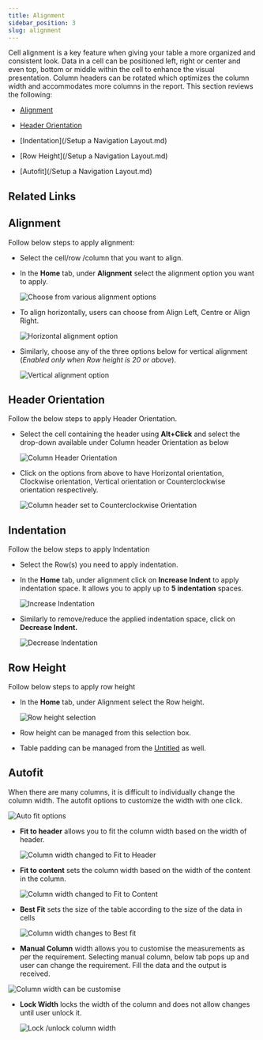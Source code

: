 ```yaml
---
title: Alignment
sidebar_position: 3
slug: alignment
---
```




Cell alignment is a key feature when giving your table a more organized and consistent look. Data in a cell can be positioned left, right or center and even top, bottom or middle within the cell to enhance the visual presentation. Column headers can be rotated which optimizes the column width and accommodates more columns in the report. This section reviews the following:

- [Alignment](/build/alignment)

- [Header Orientation](/settings/headers-and-footers)

- [Indentation](/Setup a Navigation Layout.md)

- [Row Height](/Setup a Navigation Layout.md)

- [Autofit](/Setup a Navigation Layout.md)

## Related Links
 
## **Alignment** 


Follow below steps to apply alignment:

- Select the cell/row /column that you want to align.
- In the **Home** tab, under **Alignment** select the alignment option you want to apply.

	![Choose from various alignment options](/img/build/Alignment/Alignment1.png)

- To align horizontally, users can choose from Align Left, Centre or Align Right.

	![Horizontal alignment option](/img/build/Alignment/Alignment2.png)
- Similarly, choose any of the three options below for vertical alignment (_Enabled only when Row height is 20 or above_).

	![Vertical alignment option](/img/build/Alignment/Alignment3.png)


## **Header Orientation**


Follow the below steps to apply Header Orientation.

- Select the cell containing the header using **Alt+Click** and select the drop-down available under Column header Orientation as below

	![Column Header Orientation](/img/build/Alignment/Alignment4.jpg)

- Click on the options from above to have Horizontal orientation, Clockwise orientation, Vertical orientation or Counterclockwise orientation respectively.

	![Column header set to Counterclockwise Orientation ](/img/build/Alignment/Alignment5.png)

## **Indentation**


Follow the below steps to apply Indentation

- Select the Row(s) you need to apply indentation.
- In the **Home** tab, under alignment click on **Increase Indent** to apply indentation space. It allows you to apply up to **5 indentation** spaces.

	![Increase Indentation](/img/build/Alignment/Alignment6.jpg)

- Similarly to remove/reduce the applied indentation space, click on **Decrease Indent.**

	![Decrease Indentation](/img/build/Alignment/Alignment7.jpg)


## **Row Height**


Follow below steps to apply row height

- In the **Home** tab, under Alignment select the Row height.

	![Row height selection](/img/build/Alignment/Alignment8.png)

- Row height can be managed from this selection box.
- Table padding can be managed from the [Untitled](/settings/display-settings---general) as well.

## **Autofit**


When there are many columns, it is difficult to individually change the column width. The autofit options to customize the width with one click. 

![Auto fit options](/img/build/Alignment/Alignment9.png)

- **Fit to header** allows you to fit the column width based on the width of header.

	![Column width changed to Fit to Header](/img/build/Alignment/Alignment10.png)

- **Fit to content** sets the column width based on the width of the content in the column.

	![Column width changed to Fit to Content](/img/build/Alignment/Alignment11.png)

- **Best Fit** sets the size of the table according to the size of the data in cells

	![Column width changes to Best fit](/img/build/Alignment/Alignment12.png)
- **Manual Column** width allows you to customise the measurements as per the requirement. Selecting manual column, below tab pops up and user can change the requirement. Fill the data and the output is received.


![Column width can be customise](/img/build/Alignment/Alignmnet13.png)
- **Lock Width** locks the width of the column and does not allow changes until user unlock it.

	![Lock /unlock column width](/img/build/Alignment/Alignment14.png)

